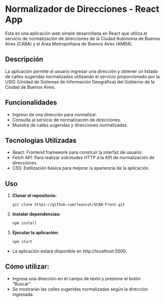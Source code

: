 # Normalizador de Direcciones - React App

Esta es una aplicación web simple desarrollada en React que utiliza el servicio de normalización de direcciones de la Ciudad Autónoma de Buenos Aires (CABA) y el Área Metropolitana de Buenos Aires (AMBA).

## Descripción

La aplicación permite al usuario ingresar una dirección y obtener un listado de calles sugeridas normalizadas utilizando el servicio proporcionado por la USIG (Unidad de Sistemas de Información Geográfica) del Gobierno de la Ciudad de Buenos Aires.

## Funcionalidades

- Ingreso de una dirección para normalizar.
- Consulta al servicio de normalización de direcciones.
- Muestra de calles sugeridas y direcciones normalizadas.

## Tecnologías Utilizadas

- React: Frontend framework para construir la interfaz de usuario.
- Fetch API: Para realizar solicitudes HTTP a la API de normalización de direcciones.
- CSS: Estilización básica para mejorar la apariencia de la aplicación.

## Uso

1. **Clonar el repositorio:**

   ```bash
   git clone https://github.com/leancal/GCBA-Front.git
   
   
2. **Instalar dependencias:**
   
   ```bash
   npm install

3. **Ejecutar la aplicación:**
   
   ```bash
   npm start

- La aplicación estará disponible en http://localhost:3000.

 
 ## Cómo utilizar:

- Ingrese una dirección en el campo de texto y presione el botón "Buscar".
- Se mostrarán las calles sugeridas normalizadas según la dirección ingresada.
